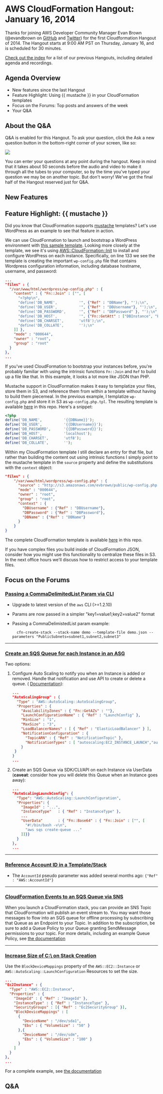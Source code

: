AWS CloudFormation Hangout: January 16, 2014
========================================================
Thanks for joining AWS Developer Community Manager Evan Brown (@evandbrown on [GitHub](http://github.com/evandbrown) and [Twitter](http://twitter.com/evandbrown)) for the first Cloudformation Hangout of 2014. The Hangout starts at 9:00 AM PST on Thursday, January 16, and is scheduled for 30 minutes.

[Check out the index](../README.md) for a list of our previous Hangouts, including detailed agenda and recordings.

## Agenda Overview
* New features since the last Hangout
* Feature Highlight: Using {{ mustache }} in your CloudFormation templates
* Focus on the Forums: Top posts and answers of the week
* Your Q&A

## About the Q&A
Q&A is enabled for this Hangout. To ask your question, click the Ask a new question button in the bottom-right corner of your screen, like so:

![](img/hangout-qa.png)

You can enter your questions at any point during the hangout. Keep in mind that it takes about 50 seconds before the audio and video to make it through all the tubes to your computer, so by the time you've typed your question we may be on another topic. But don't worry! We've got the final half of the Hangout reserved just for Q&A.

## New Features

## Feature Highlight: {{ mustache }}
Did you know that CloudFormation supports [mustache](http://mustache.github.io/) templates? Let's use WordPress as an example to see that feature in action.

We can use CloudFormation to launch and bootstrap a WordPress environment with [this sample template](https://s3.amazonaws.com/cloudformation-templates-us-east-1/WordPress_Single_Instance_With_RDS.template). Looking more closely at the template, we see it's using [AWS::CloudFormation::Init](http://docs.aws.amazon.com/AWSCloudFormation/latest/UserGuide/aws-resource-init.html) to install and configure WordPress on each instance. Specifically, on line 133 we see the template is creating the important `wp-config.php` file that contains Wordpress configuration information, including database hostname, username, and password:

```json
...
"files" : {
  "/var/www/html/wordpress/wp-config.php" : {
    "content" : { "Fn::Join" : ["", [
      "<?php\n",
      "define('DB_NAME',          '", {"Ref" : "DBName"}, "');\n",
      "define('DB_USER',          '", {"Ref" : "DBUsername"}, "');\n",
      "define('DB_PASSWORD',      '", {"Ref" : "DBPassword" }, "');\n",
      "define('DB_HOST',          '", {"Fn::GetAtt" : ["DBInstance", "Endpoint.Address"]},"');\n",
      "define('DB_CHARSET',       'utf8');\n",
      "define('DB_COLLATE',       '');\n"
    ]] },
    "mode" : "000644",
    "owner" : "root",
    "group" : "root"
  }
},
...
```

If you've used CloudFormation to bootstrap your instances before, you're probably familiar with using the intrinsic functions `Fn::Join` and `Ref` to build up a file like that. In this example, it looks a lot more like JSON than PHP.

Mustache support in CloudFormation makes it easy to templatize your files, store them in S3, and reference them from within a template without having to build them piecemeal. In the previous example, I templatize `wp-config.php` and store it in S3 as `wp-config.php.tpl`. The resulting template is available [here](wp-config.php.tpl) in this repo. Here's a snippet:

```php
<?php
define('DB_NAME',          '{{DBName}}');
define('DB_USER',          '{{DBUsername}}');
define('DB_PASSWORD',      '{{DBPassword}}');
define('DB_HOST',          'localhost');
define('DB_CHARSET',       'utf8');
define('DB_COLLATE',       '');
```

Within my CloudFormation template I still declare an entry for that file, but rather than building the content out using intrinsic functions I simply point to the mustache template in the `source` property and define the substitutions with the `context` object:

```json
"files" : { 
    "/var/www/html/wordpress/wp-config.php" : {
      "source" : "http://s3.amazonaws.com/evbrown/public/wp-config.php.tpl",
      "mode" : "000644",
      "owner" : "root",
      "group" : "root",
      "context" : {
        "DBUsername" : {"Ref" : "DBUsername"},
        "DBPassword" : {"Ref" : "DBPassword"},
        "DBName" : {"Ref" : "DBName"}
      }
    }
}
```

The complete CloudFormation template is available [here](wp_mustache.cfn.json) in this repo.

If you have complex files you build inside of CloudFormation JSON, consider how you might use this functionality to centralize these files in S3. In the next office hours we'll discuss how to restrict access to your template files.

## Focus on the Forums

### [Passing a CommaDelimitedList Param via CLI](https://forums.aws.amazon.com/thread.jspa?threadID=142854&tstart=0)
* Upgrade to latest version of the `aws` CLI (>=1.2.10)
* Params are now passed in a simpler "key1=value1;key2=value2" format
* Passing a CommaDelimistedList param example:

        cfn-create-stack --stack-name demo --template-file demo.json --parameters "PublicSubnets=subnet1,subnet2,subnet3"

---

### [ Create an SQS Queue for each Instance in an ASG](https://forums.aws.amazon.com/thread.jspa?threadID=143546&tstart=0#)
Two options:

1. Configure Auto Scaling to notify you when an Instance is added or removed. Handle that notification and use API to create or delete a queue. ( [Documentation](http://docs.aws.amazon.com/AWSCloudFormation/latest/UserGuide/aws-properties-as-group.html#cfn-as-group-notificationconfiguration)):

    ```json
    ...
    "AutoScalingGroup" : {
      "Type" : "AWS::AutoScaling::AutoScalingGroup",
      "Properties" : {
        "AvailabilityZones" : { "Fn::GetAZs" : ""},
        "LaunchConfigurationName" : { "Ref" : "LaunchConfig" },
        "MinSize" : "1",
        "MaxSize" : "3",
        "LoadBalancerNames" : [ { "Ref" : "ElasticLoadBalancer" } ],
        "NotificationConfiguration" : {
          "TopicARN" : { "Ref" : "NotificationTopic" },
          "NotificationTypes" : [ "autoscaling:EC2_INSTANCE_LAUNCH","autoscaling:EC2_INSTANCE_LAUNCH_ERROR","autoscaling:EC2_INSTANCE_TERMINATE", "autoscaling:EC2_INSTANCE_TERMINATE_ERROR"]
        }
     }
    }
    ...
    ```

2. Create an SQS Queue via SDK/CLI/API on each Instance via UserData (**caveat**: consider how you will delete this Queue when an Instance goes away):

    ```json
    ...
    "AutoScalingLaunchConfig": {  
      "Type": "AWS::AutoScaling::LaunchConfiguration",
      "Properties": {
        "ImageId" : "...",
        "InstanceType"   : { "Ref" : "InstanceType" },
        ...
        "UserData"       : { "Fn::Base64" : { "Fn::Join" : ["", [
          "#!/bin/bash -v\n",
          "aws sqs create-queue ..."
        ]]}}        
      }
    },
    ...
    ```

---

### [Reference Account ID in a Template/Stack](https://forums.aws.amazon.com/thread.jspa?threadID=101106&tstart=0#)

* The `AccountId` pseudo parameter was added several months ago: `{"Ref" : "AWS::AccountId"}`

---

### [CloudFormation Events to an SQS Queue via SNS](https://forums.aws.amazon.com/thread.jspa?threadID=143617&tstart=0)

When you launch a CloudFormation stack, you can provide an SNS Topic that CloudFormation will publish an event stream to. You may want those messages to flow into an SQS queue for offline processing by subscribing that Queue as an Endpoint to your Topic. In addition to the subscription, be sure to add a Queue Policy to your Queue granting SendMessage permissions to your topic. For more details, including an example Queue Policy, see [the documentation](http://docs.aws.amazon.com/sns/latest/dg/SendMessageToSQS.html)

---

### [Increase Size of C:\ on Stack Creation](https://forums.aws.amazon.com/thread.jspa?threadID=142940&tstart=0)
Use the `BlockDeviceMappings` property of the `AWS::EC2::Instance` or `AWS::AutoScaling::LaunchConfiguration` Resources to set the size.

```json
...
"Ec2Instance" : {
  "Type" : "AWS::EC2::Instance", 
  "Properties" : {
    "ImageId" : { "Ref" : "ImageId" },
    "InstanceType" : { "Ref" : "InstanceType" },
    "SecurityGroups" : [{ "Ref" : "Ec2SecurityGroup" }],
    "BlockDeviceMappings" : [
      {
        "DeviceName" : "/dev/sda1",
        "Ebs" : { "VolumeSize" : "50" } 
      },{
        "DeviceName" : "/dev/sdm",
        "Ebs" : { "VolumeSize" : "100" }
      }
    ]
  }
},
...
```

For a complete example, see [the documentation](http://docs.aws.amazon.com/AWSCloudFormation/latest/UserGuide/quickref-ec2.html#scenario-ec2-bdm)

## Q&A
